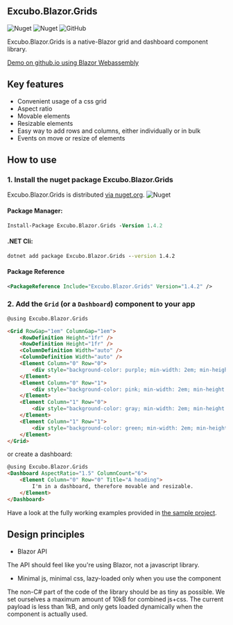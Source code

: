 ## Excubo.Blazor.Grids

![Nuget](https://img.shields.io/nuget/v/Excubo.Blazor.Grids)
![Nuget](https://img.shields.io/nuget/dt/Excubo.Blazor.Grids)
![GitHub](https://img.shields.io/github/license/excubo-ag/Blazor.Grids)

Excubo.Blazor.Grids is a native-Blazor grid and dashboard component library.

[Demo on github.io using Blazor Webassembly](https://excubo-ag.github.io/Blazor.Grids/)

## Key features

- Convenient usage of a css grid
- Aspect ratio
- Movable elements
- Resizable elements
- Easy way to add rows and columns, either individually or in bulk
- Events on move or resize of elements

## How to use

### 1. Install the nuget package Excubo.Blazor.Grids

Excubo.Blazor.Grids is distributed [via nuget.org](https://www.nuget.org/packages/Excubo.Blazor.Grids/).
![Nuget](https://img.shields.io/nuget/v/Excubo.Blazor.Grids)

#### Package Manager:
```ps
Install-Package Excubo.Blazor.Grids -Version 1.4.2
```

#### .NET Cli:
```cmd
dotnet add package Excubo.Blazor.Grids --version 1.4.2
```

#### Package Reference
```xml
<PackageReference Include="Excubo.Blazor.Grids" Version="1.4.2" />
```

### 2. Add the `Grid` (or a `Dashboard`) component to your app

```html
@using Excubo.Blazor.Grids

<Grid RowGap="1em" ColumnGap="1em">
    <RowDefinition Height="1fr" />
    <RowDefinition Height="1fr" />
    <ColumnDefinition Width="auto" />
    <ColumnDefinition Width="auto" />
    <Element Column="0" Row="0">
        <div style="background-color: purple; min-width: 2em; min-height: 2em"></div>
    </Element>
    <Element Column="0" Row="1">
        <div style="background-color: pink; min-width: 2em; min-height: 2em"></div>
    </Element>
    <Element Column="1" Row="0">
        <div style="background-color: gray; min-width: 2em; min-height: 2em"></div>
    </Element>
    <Element Column="1" Row="1">
        <div style="background-color: green; min-width: 2em; min-height: 2em"></div>
    </Element>
</Grid>
```

or create a dashboard:

```html
@using Excubo.Blazor.Grids
<Dashboard AspectRatio="1.5" ColumnCount="6">
    <Element Column="0" Row="0" Title="A heading">
        I'm in a dashboard, therefore movable and resizable.
    </Element>
</Dashboard>
```

Have a look at the fully working examples provided in [the sample project](https://github.com/excubo-ag/Blazor.Grids/tree/master/TestProject_Components).

## Design principles

- Blazor API

The API should feel like you're using Blazor, not a javascript library.

- Minimal js, minimal css, lazy-loaded only when you use the component

The non-C# part of the code of the library should be as tiny as possible. We set ourselves a maximum amount of 10kB for combined js+css.
The current payload is less than 1kB, and only gets loaded dynamically when the component is actually used.
